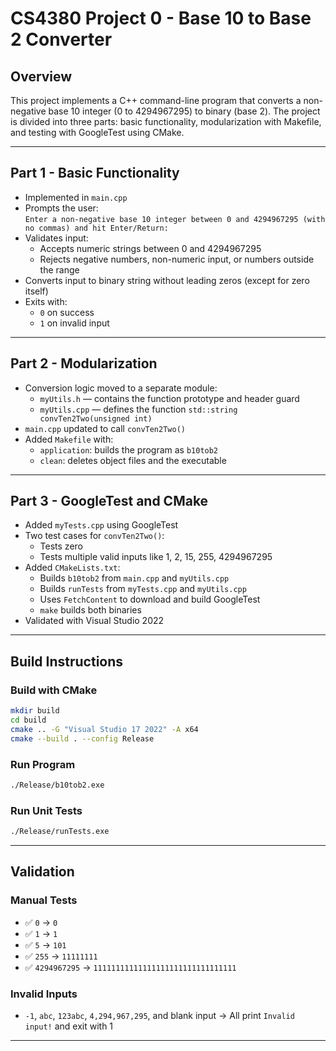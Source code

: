 # CS4380 Project 0 - Base 10 to Base 2 Converter

## Overview

This project implements a C++ command-line program that converts a non-negative base 10 integer (0 to 4294967295) to binary (base 2). The project is divided into three parts: basic functionality, modularization with Makefile, and testing with GoogleTest using CMake.

---

## Part 1 - Basic Functionality

- Implemented in `main.cpp`
- Prompts the user:  
  `Enter a non-negative base 10 integer between 0 and 4294967295 (with no commas) and hit Enter/Return:`
- Validates input:
  - Accepts numeric strings between 0 and 4294967295
  - Rejects negative numbers, non-numeric input, or numbers outside the range
- Converts input to binary string without leading zeros (except for zero itself)
- Exits with:
  - `0` on success
  - `1` on invalid input

---

## Part 2 - Modularization

- Conversion logic moved to a separate module:
  - `myUtils.h` — contains the function prototype and header guard
  - `myUtils.cpp` — defines the function `std::string convTen2Two(unsigned int)`
- `main.cpp` updated to call `convTen2Two()`
- Added `Makefile` with:
  - `application`: builds the program as `b10tob2`
  - `clean`: deletes object files and the executable

---

## Part 3 - GoogleTest and CMake

- Added `myTests.cpp` using GoogleTest
- Two test cases for `convTen2Two()`:
  - Tests zero
  - Tests multiple valid inputs like 1, 2, 15, 255, 4294967295
- Added `CMakeLists.txt`:
  - Builds `b10tob2` from `main.cpp` and `myUtils.cpp`
  - Builds `runTests` from `myTests.cpp` and `myUtils.cpp`
  - Uses `FetchContent` to download and build GoogleTest
  - `make` builds both binaries
- Validated with Visual Studio 2022

---

## Build Instructions

### Build with CMake

```bash
mkdir build
cd build
cmake .. -G "Visual Studio 17 2022" -A x64
cmake --build . --config Release
```

### Run Program

```bash
./Release/b10tob2.exe
```

### Run Unit Tests

```bash
./Release/runTests.exe
```

---

## Validation

### Manual Tests
- ✅ `0` → `0`
- ✅ `1` → `1`
- ✅ `5` → `101`
- ✅ `255` → `11111111`
- ✅ `4294967295` → `11111111111111111111111111111111`

### Invalid Inputs
- `-1`, `abc`, `123abc`, `4,294,967,295`, and blank input → All print `Invalid input!` and exit with 1

---




